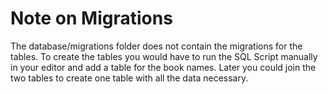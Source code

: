 # Note on Migrations

The database/migrations folder does not contain the migrations for the tables. To create the tables you would have to run the SQL Script manually in your editor and add a table for the book names.
Later you could join the two tables to create one table with all the data necessary.
